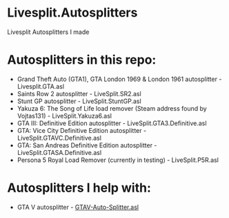 # Livesplit.Autosplitters
Livesplit Autosplitters I made

# Autosplitters in this repo:
- Grand Theft Auto (GTA1), GTA London 1969 & London 1961 autosplitter - Livesplit.GTA.asl
- Saints Row 2 autosplitter - LiveSplit.SR2.asl
- Stunt GP autosplitter - LiveSplit.StuntGP.asl
- Yakuza 6: The Song of Life load remover (Steam address found by Vojtas131) - LiveSplit.Yakuza6.asl
- GTA III: Definitive Edition autosplitter - LiveSplit.GTA3.Definitive.asl
- GTA: Vice City Definitive Edition autosplitter - LiveSplit.GTAVC.Definitive.asl
- GTA: San Andreas Definitive Edition autosplitter - LiveSplit.GTASA.Definitive.asl
- Persona 5 Royal Load Remover (currently in testing) - LiveSplit.P5R.asl

# Autosplitters I help with:
- GTA V autosplitter - [GTAV-Auto-Splitter.asl](https://github.com/hoXyy/GTAV-AutoSplitter)

